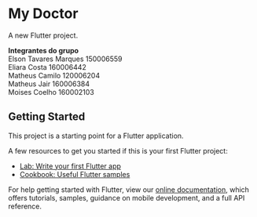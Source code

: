 # My Doctor

A new Flutter project.

**Integrantes do grupo**  
Elson Tavares Marques  150006559  
Eliara Costa  160006442  
Matheus Camilo  120006204  
Matheus Jair  160006384  
Moises Coelho  160002103  

## Getting Started

This project is a starting point for a Flutter application.

A few resources to get you started if this is your first Flutter project:

- [Lab: Write your first Flutter app](https://flutter.dev/docs/get-started/codelab)
- [Cookbook: Useful Flutter samples](https://flutter.dev/docs/cookbook)

For help getting started with Flutter, view our
[online documentation](https://flutter.dev/docs), which offers tutorials,
samples, guidance on mobile development, and a full API reference.
